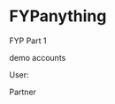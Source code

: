 # FYPanything
FYP Part 1


demo accounts

User:
<!-- email: user@gmail.com -->
<!-- password: User -->

Partner
<!-- email: partner@email.com -->
<!-- password: Partner -->
